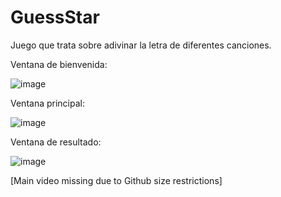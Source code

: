 # GuessStar
Juego que trata sobre adivinar la letra de diferentes canciones.

Ventana de bienvenida:

![image](https://user-images.githubusercontent.com/96338110/146640085-99412164-36ca-446d-aebc-753f88e0b786.png)

Ventana principal:

![image](https://user-images.githubusercontent.com/96338110/146640114-56a9eb35-8643-494b-b8f9-32febb8fefe8.png)

Ventana de resultado:

![image](https://user-images.githubusercontent.com/96338110/146640139-9384632a-7a90-4e99-b503-5ba25a836b5a.png)


[Main video missing due to Github size restrictions]
